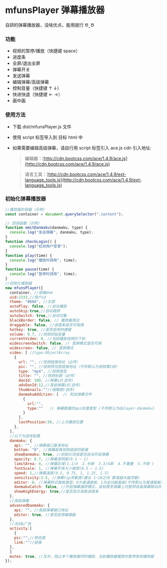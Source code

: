 # mfunsPlayer 弹幕播放器

自研的弹幕播放器，没啥优点，能用就行 Ծ‸Ծ

### 功能

- 视频的暂停/播放（快捷键 space）
- 进度条
- 全屏/退出全屏
- 弹幕开关
- 发送弹幕
- 编辑弹幕/高级弹幕
- 控制音量（快捷键 ↑ ↓）
- 快进快退（快捷键 ← →）
- 画中画

### 使用方法

- 下载 dist/mfunsPlayer.js 文件
- 使用 script 标签导入到 目标 html 中

- 如果需要编辑高级弹幕，请自行用 script 标签引入 ace.js
  cdn 引入地址:

  > 编辑器：[http://cdn.bootcss.com/ace/1.4.9/ace.js](http://cdn.bootcss.com/ace/1.4.9/ace.js)

  > 语言工具：[http://cdn.bootcss.com/ace/1.4.9/ext-language_tools.js](http://cdn.bootcss.com/ace/1.4.9/ext-language_tools.js)

### 初始化弹幕播放器

```js
//播放器的容器（示例）
const container = document.querySelector(".content");

// 回调函数（示例）
function emitDanmaku(danmaku, type) {
  console.log("发送弹幕", danmaku, type);
}
function checkLogin() {
  console.log("检测用户登录");
}
function play(time) {
  console.log("播放时调用", time);
}
function pause(time) {
  console.log("暂停时调用", time);
}
//初始化播放器
new mfunsPlayer({
  container, //容器dom
  uid:2333,//用户id
  theme: "#666", //主题
  autoPlay: false, //自动播放
  autoSkip:true,//自动跳转
  autoSwitch: true,//自动切集
  blackBorder: false, // 播放器黑边
  draggable: false, //进度条是否可拖拽
  hotkey: true, //是否启用快捷键
  volume: 0.7, //视频初始音量
  currentVideo: 0, //当前播放视频的下标
  widescreenSwitch: false, // 宽屏模式是否可用
  widescreen: false, // 宽屏模式
  video: [ //type:ObjectArray
    {
      url: "", //视频链接地址（必传）
      pic: "", //视频预览图链接地址（不传默认为视频第1帧）
      type: "mp4", //视频类型
      title: "", //视频标题（必传）
      danId: 100, //弹幕id(选传)
      advDanId:12,//高级弹幕id(选传)
      thumbnails:""//缩略图(选传)
      danmakuAddition: [  // 附加弹幕文件
        {
          url:"",
          type:""   // 弹幕数据的api处理类型 (不传默认为dplayer-danmaku)
        }
      ],
      lastPosition:56, //上次播放位置
    },
  ],
  //以下为选传配置
  danmaku: {
    api: "", //弹幕接口基准地址
    bottom: "0", //弹幕距离视频底部的距离
    showDanmaku: true, //初始化完成是否自动开启弹幕
    opacity: 0.7, //弹幕透明度(0.1 ~ 1)
    limitArea: 4, //弹幕区域(1.1/4  2.半屏  3.3/4屏  4.不重叠  5.不限 )
    fontScale: 1, //弹幕字体大小缩放(0.5 ~ 1.5)
    speed: 1,//弹幕速度(0.5, 0.75, 1, 1.25, 1.5)
    sensitivity:3.5, //弹幕tip灵敏度(建议 1~10之间 数值越大越灵敏)
    editor: 0, //弹幕样式面板类型，0为普通面板，1为全功能面板(不传默认为普通面板)
    danmakuCatch: false, //开启弹幕捕获模式，鼠标移至弹幕上可暂停该条弹幕移动并显示操作tip
    showHighEnergy: true,//是否显示高能进度条
  },
  //高级弹幕
  advancedDanmaku: {
    api: "", //高级弹幕接口地址
    editor: true, //是否启用编辑器
  },
  //活动&广告
  activity:[
    {
    pic:"",//预览图
    link:""//链接
  },
  ]
  mutex: true, //互斥，阻止多个播放器同时播放，当前播放器播放时暂停其他播放器
});
```
